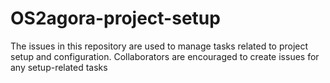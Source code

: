 # OS2agora-project-setup
The issues in this repository are used to manage tasks related to project setup and configuration. Collaborators are encouraged to create issues for any setup-related tasks

